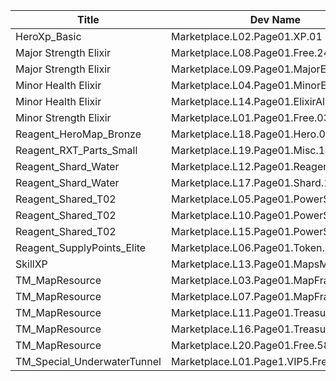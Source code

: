 | Title | Dev Name | Quantity | Currency |  Price |
| ----- | -------- | -------- | -------- |  ----- |
| HeroXp_Basic | Marketplace.L02.Page01.XP.01 | 100000 | Gold | 200 |
| Major Strength Elixir | Marketplace.L08.Page01.Free.24 | 3 | Gold | 0 |
| Major Strength Elixir | Marketplace.L09.Page01.MajorElixir.03 | 4 | Gold | 50000 |
| Minor Health Elixir | Marketplace.L04.Page01.MinorElixir.02 | 8 | Gold | 4000 |
| Minor Health Elixir | Marketplace.L14.Page01.ElixirAll.02 | 8 | Gold | 4000 |
| Minor Strength Elixir | Marketplace.L01.Page01.Free.03 | 5 | Gold | 0 |
| Reagent_HeroMap_Bronze | Marketplace.L18.Page01.Hero.01 | 1 | Gold | 300000 |
| Reagent_RXT_Parts_Small | Marketplace.L19.Page01.Misc.16 | 1 | Gold | 50000 |
| Reagent_Shard_Water | Marketplace.L12.Page01.Reagent.10 | 2 | Gems | 200 |
| Reagent_Shard_Water | Marketplace.L17.Page01.Shard.10 | 2 | Gold | 300000 |
| Reagent_Shared_T02 | Marketplace.L05.Page01.PowerSource.01 | 10 | Gold | 2500 |
| Reagent_Shared_T02 | Marketplace.L10.Page01.PowerSource.04 | 15 | Gold | 2500 |
| Reagent_Shared_T02 | Marketplace.L15.Page01.PowerSource.07 | 20 | Gold | 2500 |
| Reagent_SupplyPoints_Elite | Marketplace.L06.Page01.Token.07 | 2 | Gold | 100000 |
| SkillXP | Marketplace.L13.Page01.MapsMisc.04 | 4 | Gold | 10000 |
| TM_MapResource | Marketplace.L03.Page01.MapFragments.01 | 3 | Gold | 20000 |
| TM_MapResource | Marketplace.L07.Page01.MapFragments.04 | 5 | Gold | 20000 |
| TM_MapResource | Marketplace.L11.Page01.TreasureMap.01 | 7 | Gold | 20000 |
| TM_MapResource | Marketplace.L16.Page01.TreasureMap.04 | 10 | Gold | 20000 |
| TM_MapResource | Marketplace.L20.Page01.Free.58 | 4 | Gold | 0 |
| TM_Special_UnderwaterTunnel | Marketplace.L01.Page1.VIP5.FreeBonus.11 | 1 | Gold | 0 |
